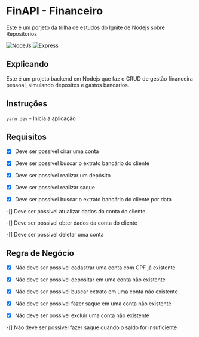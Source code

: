 # FinAPI - Financeiro

Este é um porjeto da trilha de estudos do Ignite de Nodejs sobre Repositorios

[![NodeJs](https://img.shields.io/badge/Node.js-43853D?style=for-the-badge&logo=node.js&logoColor=white)](#)
[![Express](https://img.shields.io/badge/Express.js-404D59?style=for-the-badge)](#)

## Explicando

Este é um projeto backend em Nodejs que faz o CRUD de gestão financeira pessoal, simulando depositos e gastos bancarios.


## Instruções

`yarn dev` - Inicia a aplicação


## Requisitos

-[x] Deve ser possível cirar uma conta

-[x] Deve ser possível buscar o extrato bancário do cliente

-[x] Deve ser possível realizar um depósito

-[x] Deve ser possível realizar saque

-[x] Deve ser possivel buscar o extrato bancário do cliente por data

-[] Deve ser possivel atualizar dados da conta do cliente

-[] Deve ser possivel obter dados da conta do cliente

-[] Deve ser possivel deletar uma conta


## Regra de Negócio

-[x] Não deve ser possivel cadastrar uma conta com CPF já existente

-[x] Não deve ser possivel depositar em uma conta não existente

-[x] Não deve ser possivel buscar extrato em uma conta não existente

-[x] Não deve ser possivel fazer saque em uma conta não existente

-[x] Não deve ser possivel excluir uma conta não existente

-[] Não deve ser possivel fazer saque quando o saldo for insuficiente
